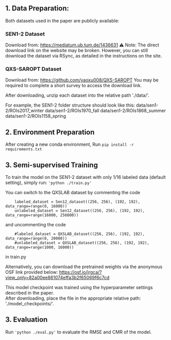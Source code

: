 ## 1. Data Preparation: 

Both datasets used in the paper are publicly available:

### SEN1-2 Dataset
Download from: https://mediatum.ub.tum.de/1436631
⚠️ Note: The direct download link on the website may be broken. However, you can still download the dataset via RSync, as detailed in the instructions on the site.

### QXS-SAROPT Dataset
Download from: https://github.com/yaoxu008/QXS-SAROPT
You may be required to complete a short survey to access the download link.


After downloading, unzip each dataset into the relative path './data/'.

For example, the SEN1-2 folder structure should look like this:
data/sen1-2/ROIs2017_winter
data/sen1-2/ROIs1970_fall
data/sen1-2/ROIs1868_summer
data/sen1-2/ROIs1158_spring

## 2. Environment Preparation

After creating a new conda environment, 
Run `pip install -r requirements.txt`

## 3. Semi-supervised Training

To train the model on the SEN1-2 dataset with only 1/16 labeled data (default setting), simply run: `'python ./train.py'`

You can switch to the QXSLAB dataset by commenting the code

```
    labeled_dataset = Sen12_dataset((256, 256), (192, 192), data_range=range(0, 16000))
    unlabeled_dataset = Sen12_dataset((256, 256), (192, 192), data_range=range(16000, 256000))
```

and uncommenting the code 

```
    #labeled_dataset = QXSLAB_dataset((256, 256), (192, 192), data_range=range(0, 20000))
    #unlabeled_dataset = QXSLAB_dataset((256, 256), (192, 192), data_range=range(1000, 16000))
```
in train.py

Alternatively, you can download the pretrained weights via the anonymous OSF link provided below:
https://osf.io/jrgca/?view_only=82a00ee861074effa3b2f65069f6c7cd

This model checkpoint was trained using the hyperparameter settings described in the paper.  
After downloading, place the file in the appropriate relative path: './model_checkpoints/'.

## 3. Evaluation

Run `'python ./eval.py'` to evaluate the RMSE and CMR of the model.
